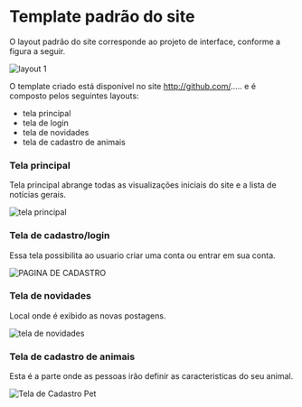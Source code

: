 # Template padrão do site

O layout padrão do site corresponde ao projeto de interface, conforme a figura a seguir.

![layout 1](https://user-images.githubusercontent.com/103226164/168493205-9f5172f6-5604-49a1-b772-f93efcfb40a8.png)

O template criado está disponível no site http://github.com/.....  e é composto pelos seguintes 
layouts: 
-  tela principal
-  tela de login
-  tela de novidades
-  tela de cadastro de animais
 
### Tela principal

Tela principal abrange todas as visualizações iniciais do site e a lista de notícias gerais.

![tela principal](https://user-images.githubusercontent.com/103226164/168505624-774be604-266c-47c4-aace-049bf8267d3e.jpeg)

### Tela de cadastro/login

Essa tela possibilita ao usuario criar uma conta ou entrar em sua conta.

![PAGINA DE CADASTRO](https://user-images.githubusercontent.com/103226164/168504772-562b2eb6-90fe-447d-97f0-5a252574feee.jpeg)

### Tela de novidades

Local onde é exibido as novas postagens.

![tela de novidades](https://user-images.githubusercontent.com/103226164/168494333-f914169d-61d7-47aa-989a-cb7a07fdccbd.png)

### Tela de cadastro de animais

Esta é a parte onde as pessoas irão definir as caracteristicas do seu animal.

![Tela de Cadastro Pet](https://user-images.githubusercontent.com/79429140/169433180-c32d733c-7313-4d37-a48a-6b56b85f8dc7.png)




